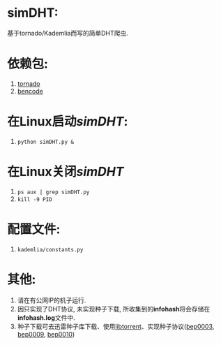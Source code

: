 simDHT:
======
基于tornado/Kademlia而写的简单DHT爬虫.


依赖包:
======
1. [tornado](https://pypi.python.org/pypi/tornado/3.2)
2. [bencode](https://pypi.python.org/pypi/bencode/1.0)


在Linux启动*simDHT*:
================
1. `python simDHT.py &`


在Linux关闭*simDHT*
============
1. `ps aux | grep simDHT.py`
2. `kill -9 PID`


配置文件:
========
1. `kademlia/constants.py`


其他:
====
1. 请在有公网IP的机子运行.
2. 因只实现了DHT协议, 未实现种子下载, 所收集到的**infohash**将会存储在**infohash.log**文件中.
3. 种子下载可去迅雷种子库下载、使用[libtorrent](http://libtorrent.org)、实现种子协议([bep0003](www.bittorrent.org/beps/bep_0003.html), [bep0009](www.bittorrent.org/beps/bep_0009.html), [bep0010](www.bittorrent.org/beps/bep_0010.html))